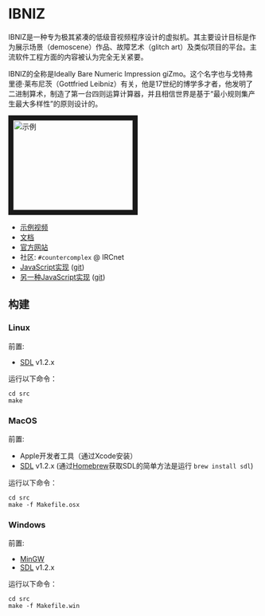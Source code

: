 # IBNIZ

IBNIZ是一种专为极其紧凑的低级音视频程序设计的虚拟机。其主要设计目标是作为展示场景（demoscene）作品、故障艺术（glitch art）及类似项目的平台。主流软件工程方面的内容被认为完全无关紧要。

IBNIZ的全称是Ideally Bare Numeric Impression giZmo。这个名字也与戈特弗里德·莱布尼茨（Gottfried Leibniz）有关，他是17世纪的博学多才者，他发明了二进制算术，制造了第一台四则运算计算器，并且相信世界是基于“最小规则集产生最大多样性”的原则设计的。

<a href="http://www.youtube.com/watch?feature=player_embedded&v=aKMrBaXJvMs
" target="_blank"><img src="http://img.youtube.com/vi/aKMrBaXJvMs/0.jpg" 
alt="示例" width="240" height="180" border="10" /></a>

* [示例视频](https://www.youtube.com/watch?v=aKMrBaXJvMs)
* [文档](src/ibniz.txt)
* [官方网站](http://viznut.fi/ibniz/)
* 社区: `#countercomplex` @ IRCnet
* [JavaScript实现](http://ibniz.breizh-entropy.org/) ([git](https://github.com/asiekierka/ibnjs))
* [另一种JavaScript实现](https://flupe.github.io/jibniz/) ([git](https://github.com/flupe/jibniz))

## 构建

### Linux

前置:
* [SDL](https://www.libsdl.org) v1.2.x

运行以下命令：
```
cd src
make
```

### MacOS

前置:
* Apple开发者工具（通过Xcode安装）
* [SDL](https://www.libsdl.org) v1.2.x (通过[Homebrew](https://brew.sh)获取SDL的简单方法是运行 `brew install sdl`)

运行以下命令：
```
cd src
make -f Makefile.osx
```

### Windows

前置:
* [MinGW](http://www.mingw.org)
* [SDL](https://www.libsdl.org) v1.2.x

运行以下命令：
```
cd src
make -f Makefile.win
```
